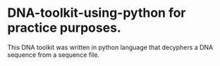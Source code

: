 # DNA-toolkit-using-python for practice purposes.

This DNA toolkit was written in python language that decyphers a DNA sequence from a sequence file.
